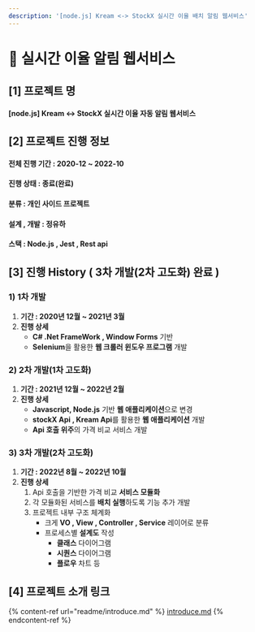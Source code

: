 ```yaml
---
description: '[node.js] Kream <-> StockX 실시간 이율 배치 알림 웹서비스'
---
```


# 👟 실시간 이율 알림 웹서비스

## \[1] 프로젝트 명

#### \[node.js] Kream <-> StockX 실시간 이율 자동 알림 웹서비스

## \[2] 프로젝트 진행 정보

#### 전체 진행 기간 : 2020-12 \~ 2022-10

#### 진행 상태 : 종료(완료)

#### 분류 : 개인 사이드 프로젝트

#### 설계 , 개발 :  정유하&#x20;

#### 스택 : Node.js **, Jest , Rest api**&#x20;

## \[3] 진행 History ( 3차 개발(2차 고도화) 완료 )

### 1) 1차 개발

1. **기간 : 2020년 12월 \~ 2021년 3월**
2. &#x20;**진행 상세**&#x20;
   * **C# .Net FrameWork , Window Forms** 기반
   * **Selenium**을 활용한 **웹 크롤러 윈도우 프로그램** 개발&#x20;

### 2) 2차 개발(1차 고도화)

1. **기간 : 2021년 12월 \~ 2022년 2월**
2. **진행 상세**&#x20;
   * **Javascript, Node.js**  기반 **웹 애플리케이션**으로 변경
   * **stockX Api , Kream Api**를 활용한 **웹 애플리케이션** 개발
   * **Api 호출 위주**의 가격 비교 서비스 개발

### 3) 3차 개발(2차 고도화)

1. **기간 : 2022년 8월 \~ 2022년 10월**
2. **진행 상세**
   1. Api 호출을 기반한 가격 비교 **서비스 모듈화**
   2. 각 모듈화된 서비스를 **배치 실행**하도록 기능 추가 개발
   3. 프로젝트 내부 구조 체계화
      * 크게 **VO , View , Controller , Service** 레이어로 분류
      * 프로세스별 **설계도** 작성
        * **클래스** 다이어그램
        * **시퀀스** 다이어그램
        * **플로우** 차트 등 &#x20;

## \[4] 프로젝트 소개 링크

{% content-ref url="readme/introduce.md" %}
[introduce.md](readme/introduce.md)
{% endcontent-ref %}

